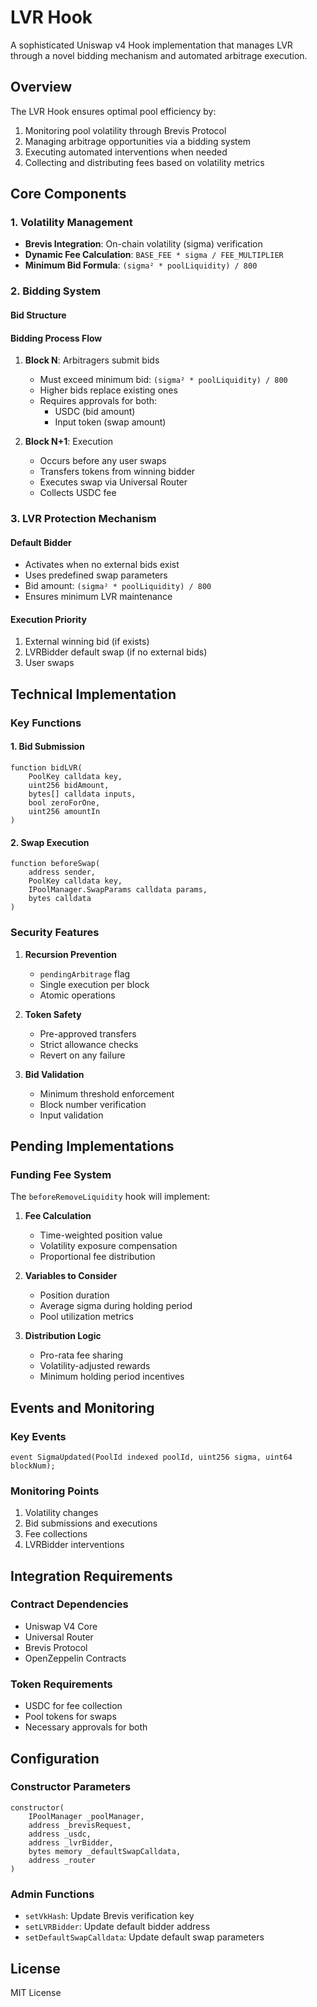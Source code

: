 # LVR Hook

A sophisticated Uniswap v4 Hook implementation that manages LVR through a novel bidding mechanism and automated arbitrage execution.

## Overview

The LVR Hook ensures optimal pool efficiency by:
1. Monitoring pool volatility through Brevis Protocol
2. Managing arbitrage opportunities via a bidding system
3. Executing automated interventions when needed
4. Collecting and distributing fees based on volatility metrics

## Core Components

### 1. Volatility Management
- **Brevis Integration**: On-chain volatility (sigma) verification
- **Dynamic Fee Calculation**: `BASE_FEE * sigma / FEE_MULTIPLIER`
- **Minimum Bid Formula**: `(sigma² * poolLiquidity) / 800`

### 2. Bidding System

#### Bid Structure

#### Bidding Process Flow
1. **Block N**: Arbitragers submit bids
   - Must exceed minimum bid: `(sigma² * poolLiquidity) / 800`
   - Higher bids replace existing ones
   - Requires approvals for both:
     - USDC (bid amount)
     - Input token (swap amount)

2. **Block N+1**: Execution
   - Occurs before any user swaps
   - Transfers tokens from winning bidder
   - Executes swap via Universal Router
   - Collects USDC fee

### 3. LVR Protection Mechanism

#### Default Bidder
- Activates when no external bids exist
- Uses predefined swap parameters
- Bid amount: `(sigma² * poolLiquidity) / 800`
- Ensures minimum LVR maintenance

#### Execution Priority
1. External winning bid (if exists)
2. LVRBidder default swap (if no external bids)
3. User swaps

## Technical Implementation

### Key Functions

#### 1. Bid Submission
```solidity
function bidLVR(
    PoolKey calldata key,
    uint256 bidAmount,
    bytes[] calldata inputs,
    bool zeroForOne,
    uint256 amountIn
)
```

#### 2. Swap Execution
```solidity
function beforeSwap(
    address sender,
    PoolKey calldata key,
    IPoolManager.SwapParams calldata params,
    bytes calldata
)
```

### Security Features

1. **Recursion Prevention**
   - `pendingArbitrage` flag
   - Single execution per block
   - Atomic operations

2. **Token Safety**
   - Pre-approved transfers
   - Strict allowance checks
   - Revert on any failure

3. **Bid Validation**
   - Minimum threshold enforcement
   - Block number verification
   - Input validation

## Pending Implementations

### Funding Fee System
The `beforeRemoveLiquidity` hook will implement:

1. **Fee Calculation**
   - Time-weighted position value
   - Volatility exposure compensation
   - Proportional fee distribution

2. **Variables to Consider**
   - Position duration
   - Average sigma during holding period
   - Pool utilization metrics

3. **Distribution Logic**
   - Pro-rata fee sharing
   - Volatility-adjusted rewards
   - Minimum holding period incentives

## Events and Monitoring

### Key Events
```solidity
event SigmaUpdated(PoolId indexed poolId, uint256 sigma, uint64 blockNum);
```

### Monitoring Points
1. Volatility changes
2. Bid submissions and executions
3. Fee collections
4. LVRBidder interventions

## Integration Requirements

### Contract Dependencies
- Uniswap V4 Core
- Universal Router
- Brevis Protocol
- OpenZeppelin Contracts

### Token Requirements
- USDC for fee collection
- Pool tokens for swaps
- Necessary approvals for both

## Configuration

### Constructor Parameters
```solidity
constructor(
    IPoolManager _poolManager,
    address _brevisRequest,
    address _usdc,
    address _lvrBidder,
    bytes memory _defaultSwapCalldata,
    address _router
)
```

### Admin Functions
- `setVkHash`: Update Brevis verification key
- `setLVRBidder`: Update default bidder address
- `setDefaultSwapCalldata`: Update default swap parameters

## License
MIT License
